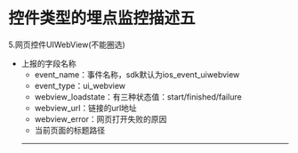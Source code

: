 # 控件类型的埋点监控描述五

5.网页控件UIWebView(不能圈选)
 * 上报的字段名称
    * event_name：事件名称，sdk默认为ios_event_uiwebview
    * event_type：ui_webview
    * webview_loadstate：有三种状态值：start/finished/failure
    * webview_url：链接的url地址
    * webview_error：网页打开失败的原因
    * 当前页面的标题路径
    ***
    
 